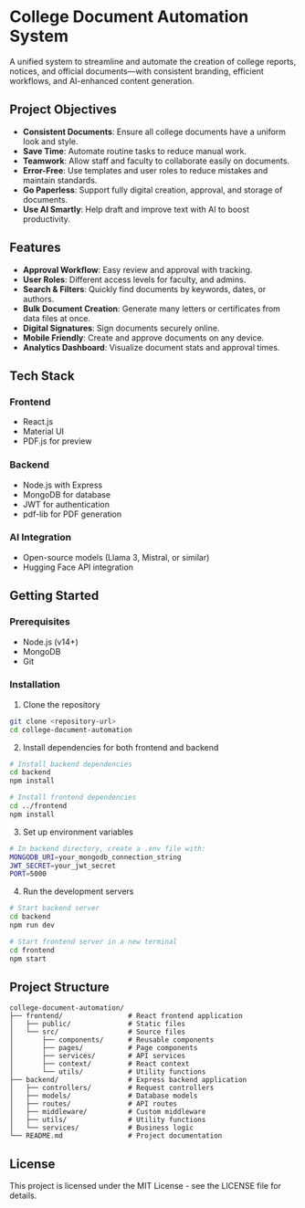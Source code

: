 # College Document Automation System

A unified system to streamline and automate the creation of college reports, notices, and official documents—with consistent branding, efficient workflows, and AI-enhanced content generation.

## Project Objectives
- **Consistent Documents**: Ensure all college documents have a uniform look and style.
- **Save Time**: Automate routine tasks to reduce manual work.
- **Teamwork**: Allow staff and faculty to collaborate easily on documents.
- **Error-Free**: Use templates and user roles to reduce mistakes and maintain standards.
- **Go Paperless**: Support fully digital creation, approval, and storage of documents.
- **Use AI Smartly**: Help draft and improve text with AI to boost productivity.

## Features
- **Approval Workflow**: Easy review and approval with tracking.
- **User Roles**: Different access levels for faculty, and admins.
- **Search & Filters**: Quickly find documents by keywords, dates, or authors.
- **Bulk Document Creation**: Generate many letters or certificates from data files at once.
- **Digital Signatures**: Sign documents securely online.
- **Mobile Friendly**: Create and approve documents on any device.
- **Analytics Dashboard**: Visualize document stats and approval times.


## Tech Stack

### Frontend
- React.js
- Material UI
- PDF.js for preview

### Backend
- Node.js with Express
- MongoDB for database
- JWT for authentication
- pdf-lib for PDF generation

### AI Integration
- Open-source models (Llama 3, Mistral, or similar)
- Hugging Face API integration

## Getting Started

### Prerequisites
- Node.js (v14+)
- MongoDB
- Git

### Installation

1. Clone the repository
```bash
git clone <repository-url>
cd college-document-automation
```

2. Install dependencies for both frontend and backend
```bash
# Install backend dependencies
cd backend
npm install

# Install frontend dependencies
cd ../frontend
npm install
```

3. Set up environment variables
```bash
# In backend directory, create a .env file with:
MONGODB_URI=your_mongodb_connection_string
JWT_SECRET=your_jwt_secret
PORT=5000
```

4. Run the development servers
```bash
# Start backend server
cd backend
npm run dev

# Start frontend server in a new terminal
cd frontend
npm start
```

## Project Structure

```
college-document-automation/
├── frontend/                # React frontend application
│   ├── public/              # Static files
│   └── src/                 # Source files
│       ├── components/      # Reusable components
│       ├── pages/           # Page components
│       ├── services/        # API services
│       ├── context/         # React context
│       └── utils/           # Utility functions
├── backend/                 # Express backend application
│   ├── controllers/         # Request controllers
│   ├── models/              # Database models
│   ├── routes/              # API routes
│   ├── middleware/          # Custom middleware
│   ├── utils/               # Utility functions
│   └── services/            # Business logic
└── README.md                # Project documentation
```

## License

This project is licensed under the MIT License - see the LICENSE file for details.